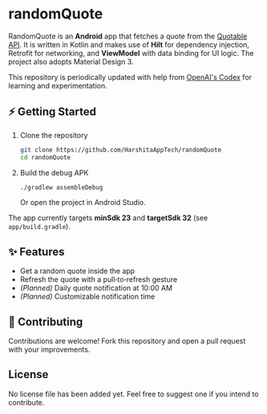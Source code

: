 # randomQuote

RandomQuote is an **Android** app that fetches a quote from the [Quotable API](https://github.com/lukePeavey/quotable). It is written in Kotlin and makes use of **Hilt** for dependency injection, Retrofit for networking, and **ViewModel** with data binding for UI logic. The project also adopts Material Design 3.

This repository is periodically updated with help from [OpenAI's Codex](https://openai.com/blog/openai-codex) for learning and experimentation.

## ⚡ Getting Started

1. Clone the repository
   ```bash
   git clone https://github.com/HarshitaAppTech/randomQuote
   cd randomQuote
   ```
2. Build the debug APK
   ```bash
   ./gradlew assembleDebug
   ```
   Or open the project in Android Studio.

The app currently targets **minSdk 23** and **targetSdk 32** (see `app/build.gradle`).

## ✨ Features

- Get a random quote inside the app
- Refresh the quote with a pull‑to‑refresh gesture
- *(Planned)* Daily quote notification at 10:00 AM
- *(Planned)* Customizable notification time

## 🤝 Contributing

Contributions are welcome! Fork this repository and open a pull request with your improvements.

## License

No license file has been added yet. Feel free to suggest one if you intend to contribute.
